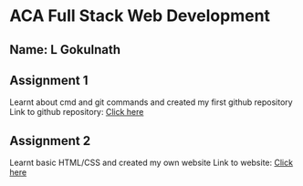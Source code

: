# ACA Full Stack Web Development

## Name: L Gokulnath

## Assignment 1
 Learnt about cmd and git commands and created my first github repository 
 Link to github repository: [Click here](https://github.com/lgokulnath/ACA-FSWD-2021)

## Assignment 2
 Learnt basic HTML/CSS and created my own website
 Link to website: [Click here](https://lgokulnath.github.io)